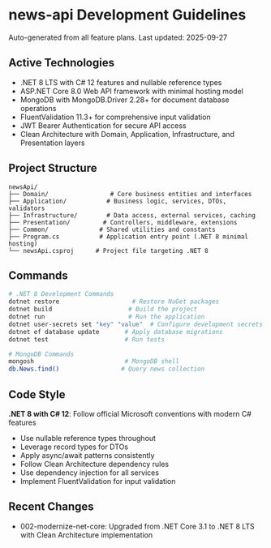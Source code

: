 # news-api Development Guidelines

Auto-generated from all feature plans. Last updated: 2025-09-27

## Active Technologies
- .NET 8 LTS with C# 12 features and nullable reference types
- ASP.NET Core 8.0 Web API framework with minimal hosting model
- MongoDB with MongoDB.Driver 2.28+ for document database operations
- FluentValidation 11.3+ for comprehensive input validation
- JWT Bearer Authentication for secure API access
- Clean Architecture with Domain, Application, Infrastructure, and Presentation layers

## Project Structure
```
newsApi/
├── Domain/                 # Core business entities and interfaces
├── Application/           # Business logic, services, DTOs, validators  
├── Infrastructure/        # Data access, external services, caching
├── Presentation/         # Controllers, middleware, extensions
├── Common/              # Shared utilities and constants
├── Program.cs           # Application entry point (.NET 8 minimal hosting)
└── newsApi.csproj      # Project file targeting .NET 8
```

## Commands
```bash
# .NET 8 Development Commands
dotnet restore                    # Restore NuGet packages
dotnet build                     # Build the project
dotnet run                       # Run the application
dotnet user-secrets set "key" "value"  # Configure development secrets
dotnet ef database update       # Apply database migrations
dotnet test                     # Run tests

# MongoDB Commands
mongosh                         # MongoDB shell
db.News.find()                 # Query news collection
```

## Code Style
**.NET 8 with C# 12**: Follow official Microsoft conventions with modern C# features
- Use nullable reference types throughout
- Leverage record types for DTOs
- Apply async/await patterns consistently
- Follow Clean Architecture dependency rules
- Use dependency injection for all services
- Implement FluentValidation for input validation

## Recent Changes
- 002-modernize-net-core: Upgraded from .NET Core 3.1 to .NET 8 LTS with Clean Architecture implementation

<!-- MANUAL ADDITIONS START -->
<!-- MANUAL ADDITIONS END -->

